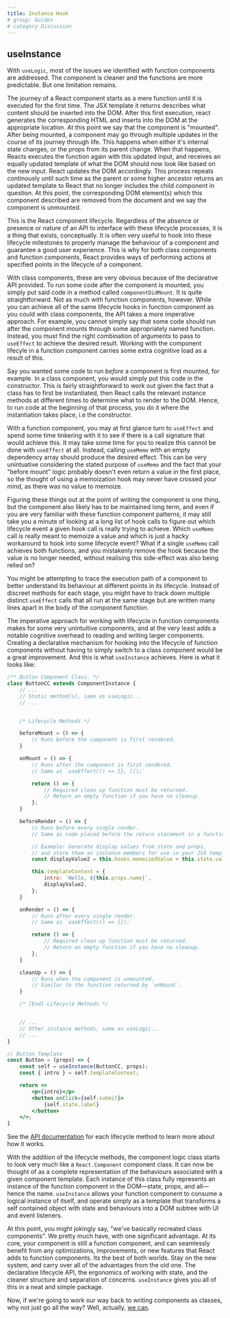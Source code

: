 ```yaml
---
title: Instance Hook
# group: Guides
# category Discussion
---
```


## useInstance
With `useLogic`, most of the issues we identified with function components are addressed. The component is cleaner and the functions are more predictable. But one limitation remains.

The journey of a React component starts as a mere function until it is executed for the first time. The JSX template it returns describes what content should be inserted into the DOM. After this first execution, react generates the corresponding HTML and inserts into the DOM at the appropriate location. At this point we say that the component is "mounted". After being mounted, a component may go through multiple updates in the course of its journey through life. This happens when either it's internal state changes, or the props from its parent change. When that happens, Reacts executes the function again with this updated input, and receives an equally updated template of what the DOM should now look like based on the new input. React updates the DOM accordingly. This process repeats continously until such time as the parent or some higher ancestor returns an updated template to React that no longer includes the child component in question. At this point, the corresponding DOM element(s) which this component described are removed from the document and we say the component is unmounted.

This is the React component lifecycle. Regardless of the absence or presence or nature of an API to interface with these lifecycle processes, it is a thing that exists, conceptually. It is often very useful to hook into these lifecycle milestones to properly manage the behaviour of a component and guarantee a good user experience. This is why for both class components and function components, React provides ways of performing actions at specified points in the lifecycle of a component.

With class components, these are very obvious because of the declarative API provided. To run some code after the component is mounted, you simply put said code in a method called `componentDidMount`. It is quite straightforward. Not as much with function components, however. While you can achieve all of the same lifecycle hooks in function component as you could with class components, the API takes a more imperative approach. For example, you cannot simply say that some code should run after the component mounts through some appropriately named function. Instead, you must find the right combination of arguments to pass to `useEffect` to achieve the desired result. Working with the component lifecyle in a function component carries some extra cognitive load as a result of this.

Say you wanted some code to run _before_ a component is first mounted, for example. In a class component, you would simply put this code in the constructor. This is fairly straightforward to work out given the fact that a class has to first be instantiated, then React calls the relevant instance methods at different times to determine what to render to the DOM. Hence, to run code at the beginning of that process, you do it where the instantiation takes place, i.e the constructor.

With a function component, you may at first glance turn to `useEffect` and spend some time tinkering with it to see if there is a call signature that would achieve this. It may take some time for you to realize this cannot be done with `useEffect` at all. Instead, calling `useMemo` with an empty dependency array should produce the desired effect. This can be very unintuative considering the stated purpose of `useMemo` and the fact that your "before mount" logic probably doesn't even return a value in the first place, so the thought of using a memoization hook may never have crossed your mind, as there was no value to memoize.

Figuring these things out at the point of writing the component is one thing, but the component also likely has to be maintained long term, and even if you are very familiar with these function component patterns, it may still take you a minute of looking at a long list of hook calls to figure out which lifecycle event a given hook call is really trying to achieve. Which `useMemo` call is really meant to memoize a value and which is just a hacky workaround to hook into some lifecycle event? What if a single `useMemo` call achieves both functions, and you mistakenly remove the hook because the value is no longer needed, without realising this side-effect was also being relied on?

You might be attempting to trace the execution path of a component to better understand its behaviour at different points in its lifecycle. Instead of discreet methods for each stage, you might have to track down multiple distinct `useEffect` calls that all run at the same stage but are written many lines apart in the body of the component function.

The imperative approach for working with lifecycle in function components makes for some very unintuitive components, and at the very least adds a notable cognitive overhead to reading and writing larger components. Creating a declarative mechanism for hooking into the lifecycle of function components without having to simply switch to a class component would be a great improvement. And this is what `useInstance` achieves. Here is what it looks like:

```jsx
/** Button Component Class. */
class ButtonCC extends ComponentInstance {
	// ...
	// Static method(s), same as useLogic...
	// ...


	/* Lifecycle Methods */

	beforeMount = () => {
		// Runs before the component is first rendered.
	}

	onMount = () => {
		// Runs after the component is first rendered.
		// Same as `useEffect(() => {}, []);`

		return () => {
			// Required clean up function must be returned.
			// Return an empty function if you have no cleanup.
		};
	}

	beforeRender = () => {
		// Runs before every single render.
		// Same as code placed before the return statement in a function component.

		// Example: Generate display values from state and props,
		// and store them as instance members for use in your JSX template.
		const displayValue2 = this.hooks.memoizedValue + this.state.value2;

		this.templateContext = {
			intro: `Hello, ${this.props.name}`,
			displayValue2,
		};
	}

	onRender = () => {
		// Runs after every single render.
		// Same as `useEffect(() => {});`

		return () => {
			// Required clean up function must be returned.
			// Return an empty function if you have no cleanup.
		};
	}

	cleanUp = () => {
		// Runs when the component is unmounted.
		// Similar to the function returned by `onMount`.
	}

	/* [End] Lifecycle Methods */


	// ...
	// Other instance methods, same as useLogic...
	// ...
}

// Button Template
const Button = (props) => {
	const self = useInstance(ButtonCC, props);
	const { intro } = self.templateContext;

	return <>
		<p>{intro}</p>
		<button onClick={self.submit}>
			{self.state.label}
		</button>
	</>;
}
```

See the [API documentation](https://cleanjsweb.github.io/neat-react/classes/API.BaseClasses.ComponentInstance.html) for each lifecycle method to learn more about how it works.

With the addition of the lifecycle methods, the component logic class starts to look very much like a `React.Component` component class. It can now be thought of as a complete representation of the behaviours associated with a given component template. Each instance of this class fully represents an instance of the function component in the DOM—state,
props, and all—hence the name. `useInstance` allows your function component to consume a logical instance of itself, and operate simply as a template that transforms a self contained object with state and behaviours into a DOM subtree with UI and event listeners.

At this point, you might jokingly say, "we've basically recreated class components". We pretty much have, with one significant advantage. At its core, your component is still a function component, and can seamlessly benefit from any optimizations, improvements, or new features that React adds to function components. Its the best of both worlds. Stay on the new system, and carry over all of the advantages from the old one. The declarative lifecycle API, the ergonomics of working with state, and the cleaner structure and separation of concerns. `useInstance` gives you all of this in a neat and simple package.

Now, if we're going to work our way back to writing components as classes, why not just go all the way?
Well, actually, [we can](https://cleanjsweb.github.io/neat-react/documents/Class_Component.html).
